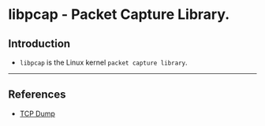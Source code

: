 # libpcap - Packet Capture Library.

## Introduction

* `libpcap` is the Linux kernel `packet capture library`.

---

## References

* [TCP Dump](https://www.tcpdump.org/)